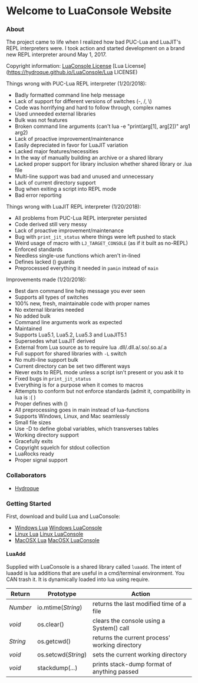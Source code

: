 # Welcome to LuaConsole Website

### About

The project came to life when I realized how bad PUC-Lua and LuaJIT's REPL interpreters were.
I took action and started development on a brand new REPL interpreter around May 1, 2017.

Copyright information: [LuaConsole License](https://hydroque.github.io/LuaConsole/LICENSE) [Lua License](https://hydroque.github.io/LuaConsole/Lua LICENSE)

Things wrong with PUC-Lua REPL interpreter (1/20/2018):
* Badly formatted command line help message
* Lack of support for different versions of switches (-, /, \\)
* Code was horrifying and hard to follow through, complex names
* Used unneeded external libraries
* Bulk was not features
* Broken command line arguments (can't lua -e "print(arg[1], arg[2])" arg1 arg2)
* Lack of proactive improvement/maintenance
* Easily depreciated in favor for LuaJIT variation
* Lacked major features/necessities
* In the way of manually building an archive or a shared library
* Lacked proper support for library inclusion whether shared library or .lua file
* Multi-line support was bad and unused and unnecessary
* Lack of current directory support
* Bug when exiting a script into REPL mode
* Bad error reporting

Things wrong with LuaJIT REPL interpreter (1/20/2018):
* All problems from PUC-Lua REPL interpreter persisted
* Code derived still very messy
* Lack of proactive improvement/maintenance
* Bug with `print_jit_status` where things were left pushed to stack
* Weird usage of macro with `LJ_TARGET_CONSOLE` (as if it built as no-REPL)
* Enforced standards
* Needless single-use functions which aren't in-lined
* Defines lacked () guards
* Preprocessed everything it needed in `pamin` instead of `main`

Improvements made (1/20/2018):
* Best darn command line help message you ever seen
* Supports all types of switches
* 100% new, fresh, maintainable code with proper names
* No external libraries needed
* No added bulk
* Command line arguments work as expected
* Maintained
* Supports Lua5.1, Lua5.2, Lua5.3 and LuaJIT5.1
* Supersedes what LuaJIT derived
* External from Lua source as to require lua .dll/.dll.a/.so/.so.a/.a
* Full support for shared libraries with `-L` switch
* No multi-line support bulk
* Current directory can be set two different ways
* Never exits to REPL mode unless a script isn't present or you ask it to
* Fixed bugs in `print_jit_status`
* Everything is for a purpose when it comes to macros
* Attempts to conform but not enforce standards (admit it, compatibility in lua is :( )
* Proper defines with ()
* All preprocessing goes in main instead of lua-functions
* Supports Windows, Linux, and Mac seamlessly
* Small file sizes
* Use -D to define global variables, which transverses tables
* Working directory support
* Gracefully exits
* Copyright squelch for stdout collection
* LuaRocks ready
* Proper signal support

### Collaborators 

* [Hydroque](https://github.com/Hydroque)

### Getting Started

First, download and build Lua and LuaConsole:
* [Windows Lua](https://github.com/Hydroque/LuaConsole/wiki/Build-Instructions#Windows) [Windows LuaConsole](https://github.com/Hydroque/LuaConsole/wiki/Build-Instructions#windows-1)
* [Linux Lua](https://github.com/Hydroque/LuaConsole/wiki/Build-Instructions#linux) [Linux LuaConsole](https://github.com/Hydroque/LuaConsole/wiki/Build-Instructions#linux-1)
* [MacOSX Lua](https://github.com/Hydroque/LuaConsole/wiki/Build-Instructions#mac-osx) [MacOSX LuaConsole](https://github.com/Hydroque/LuaConsole/wiki/Build-Instructions#mac-osx)


#### LuaAdd

Supplied with LuaConsole is a shared library called `luaadd`. The intent of luaadd is lua additions that are useful in a cmd/terminal environment.
You CAN trash it. It is dynamically loaded into lua using require.

| Return   | Prototype           | Action                                         |
|----------|---------------------|------------------------------------------------|
| _Number_ | io.mtime(_String_)  | returns the last modified time of a file       |
| _void_   | os.clear()          | clears the console using a System() call       |
| _String_ | os.getcwd()         | returns the current process' working directory |
| _void_   | os.setcwd(_String_) | sets the current working directory             |
| _void_   | stackdump(_..._)    | prints stack-dump format of anything passed    |


